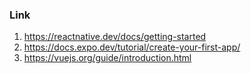 ### Link

1. https://reactnative.dev/docs/getting-started
2. https://docs.expo.dev/tutorial/create-your-first-app/
3. https://vuejs.org/guide/introduction.html
